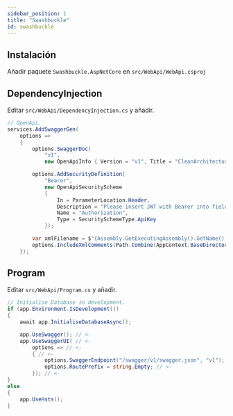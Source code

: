 ```yaml
---
sidebar_position: 1
title: "Swashbuckle"
id: swashbuckle
---
```


## Instalación

Añadir paquete `Swashbuckle.AspNetCore` en `src/WebApi/WebApi.csproj`

## DependencyInjection

Editar `src/WebApi/DependencyInjection.cs` y añadir.

```cs
// OpenApi.
services.AddSwaggerGen(
    options =>
    {
        options.SwaggerDoc(
            "v1",
            new OpenApiInfo { Version = "v1", Title = "CleanArchitecture API", Description = "An ASP.NET Core Web API" });

        options.AddSecurityDefinition(
            "Bearer",
            new OpenApiSecurityScheme
            {
                In = ParameterLocation.Header,
                Description = "Please insert JWT with Bearer into field",
                Name = "Authorization",
                Type = SecuritySchemeType.ApiKey
            });

        var xmlFilename = $"{Assembly.GetExecutingAssembly().GetName().Name}.xml";
        options.IncludeXmlComments(Path.Combine(AppContext.BaseDirectory, xmlFilename));
    });
```

## Program

Editar `src/WebApi/Program.cs` y añadir.

```cs
// Initialise Database in development.
if (app.Environment.IsDevelopment())
{
    await app.InitialiseDatabaseAsync();

    app.UseSwagger(); // <-
    app.UseSwaggerUI( // <-
        options => // <-
        { // <-
            options.SwaggerEndpoint("/swagger/v1/swagger.json", "v1"); // <-
            options.RoutePrefix = string.Empty; // <-
        }); // <-
}
else
{
    app.UseHsts();
}
```
